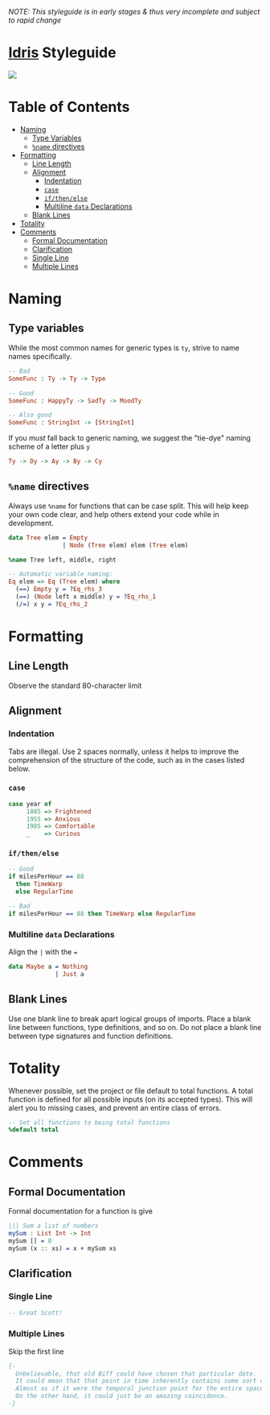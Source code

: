 *NOTE: This styleguide is in early stages & thus very incomplete and subject to rapid change*

# [Idris](http://www.idris-lang.org) Styleguide
![](http://www.idris-lang.org/logo/logo.png)

# Table of Contents
- [Naming](#naming)
  - [Type Variables](#type-variables)
  - [`%name` directives](#name-directives)
- [Formatting](#formatting)
  - [Line Length](#line-length)
  - [Alignment](#alignment)
    - [Indentation](#indentation)
    - [`case`](#case)
    - [`if/then/else`](#if-then-else)
    - [Multiline `data` Declarations](#multiline-data-declarations)
  - [Blank Lines](#blank-lines)
- [Totality](#totality)
- [Comments](#comments)
  - [Formal Documentation](#formal-documentation)
  - [Clarification](#clarification)
  - [Single Line](#single-line)
  - [Multiple Lines](#multiple-lines)

# Naming
## Type variables
While the most common names for generic types is `ty`, strive to name names specifically.

```idris
-- Bad
SomeFunc : Ty -> Ty -> Type

-- Good
SomeFunc : HappyTy -> SadTy -> MoodTy

-- Also good
SomeFunc : StringInt -> [StringInt]
```

If you _must_ fall back to generic naming, we suggest the "tie-dye" naming scheme of a letter plus `y`

```idris
Ty -> Dy -> Ay -> By -> Cy
```

## `%name` directives
Always use `%name` for functions that can be case split. This will help keep your own code clear, and help others extend your code while in development.

```idris
data Tree elem = Empty
               | Node (Tree elem) elem (Tree elem)

%name Tree left, middle, right

-- Automatic variable naming:
Eq elem => Eq (Tree elem) where
  (==) Empty y = ?Eq_rhs_3
  (==) (Node left x middle) y = ?Eq_rhs_1
  (/=) x y = ?Eq_rhs_2
```

# Formatting
## Line Length
Observe the standard 80-character limit

## Alignment
### Indentation
Tabs are illegal. Use 2 spaces normally, unless it helps to improve the comprehension of the structure of the code, such as in the cases listed below.

### `case`
```idris
case year of
     1885 => Frightened
     1955 => Anxious
     1985 => Comfortable
     _    => Curious
```

### `if/then/else`
```idris
-- Good
if milesPerHour == 88
  then TimeWarp
  else RegularTime

-- Bad
if milesPerHour == 88 then TimeWarp else RegularTime
```

### Multiline `data` Declarations
Align the `|` with the `=`

```idris
data Maybe a = Nothing
             | Just a
```

## Blank Lines
Use one blank line to break apart logical groups of imports.
Place a blank line between functions, type definitions, and so on.
Do not place a blank line between type signatures and function definitions.

# Totality
Whenever possible, set the project or file default to total functions. A total function is defined for all possible inputs (on its accepted types). This will alert you to missing cases, and prevent an entire class of errors.

```idris
-- Set all functions to being total functions
%default total
```

# Comments
## Formal Documentation
Formal documentation for a function is give 

```idris
||| Sum a list of numbers
mySum : List Int -> Int
mySum [] = 0
mySum (x :: xs) = x + mySum xs
```

## Clarification
### Single Line
```idris
-- Great Scott!
```

### Multiple Lines
Skip the first line

```idris
{-
  Unbelievable, that old Biff could have chosen that particular date.
  It could mean that that point in time inherently contains some sort of cosmic significance.
  Almost as if it were the temporal junction point for the entire space-time continuum.
  On the other hand, it could just be an amazing coincidence. 
-}
```
